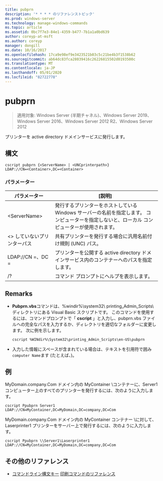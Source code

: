 ```yaml
---
title: pubprn
description: '* * * * のリファレンストピック'
ms.prod: windows-server
ms.technology: manage-windows-commands
ms.topic: article
ms.assetid: 0bc7f7e3-84e1-4359-b477-7b1a1a0bd639
author: coreyp-at-msft
ms.author: coreyp
manager: dongill
ms.date: 10/16/2017
ms.openlocfilehash: 17ca9e98ef9e3423521b03c5c21be4b3f1538b62
ms.sourcegitcommit: ab64dc83fca28039416c26226815502d0193500c
ms.translationtype: MT
ms.contentlocale: ja-JP
ms.lasthandoff: 05/01/2020
ms.locfileid: "82722778"
---
```

# <a name="pubprn"></a>pubprn

> 適用対象: Windows Server (半期チャネル)、Windows Server 2019、Windows Server 2016、Windows Server 2012 R2、Windows Server 2012

プリンターを active directory ドメインサービスに発行します。

## <a name="syntax"></a>構文
```
cscript pubprn {<ServerName> | <UNCprinterpath>} 
LDAP://CN=<Container>,DC=<Container>
```

### <a name="parameters"></a>パラメーター
|パラメーター|[説明]|
|-------|--------|
|\<ServerName>|発行するプリンターをホストしている Windows サーバーの名前を指定します。 コンピューターを指定しないと、ローカル コンピューターが使用されます。|
|\<> していないプリンターパス|共有プリンターを発行する場合に汎用名前付け規則 (UNC) パス。|
|LDAP://CN =<Container>、DC =<Container>|プリンターを公開する active directory ドメインサービス内のコンテナーへのパスを指定します。|
|/?|コマンド プロンプトにヘルプを表示します。|

## <a name="remarks"></a>Remarks
-   **Pubprn.vbs**コマンドは、%windir%\system32\ printing_Admin_Scripts\\ <language>ディレクトリにある Visual Basic スクリプトです。 このコマンドを使用するには、コマンドプロンプトで「 **cscript** 」と入力し、pubprn.vbs ファイルへの完全なパスを入力するか、ディレクトリを適切なフォルダーに変更します。 次に例を示します。
    ```
    cscript %WINdir%\System32\printing_Admin_Scripts\en-US\pubprn
    ```
-   入力した情報にスペースが含まれている場合は、テキストを引用符で囲み`computer Name`ます (たとえば、)。

## <a name="examples"></a>例
MyDomain.company.Com ドメイン内の MyContainer \\コンテナーに、Server1 コンピューター上のすべてのプリンターを発行するには、次のように入力します。
```
cscript Ppubprn Server1 LDAP://CN=MyContainer,DC=MyDomain,DC=company,DC=Com
```
MyDomain.company.Com ドメイン内の MyContainer コンテナー \\に対して、Laserprinter1 プリンターをサーバー上で発行するには、次のように入力します。
```
cscript Ppubprn \\Server1\Laserprinter1 LDAP://CN=MyContainer,DC=MyDomain,DC=company,DC=Com
```

## <a name="additional-references"></a>その他のリファレンス
- [コマンドライン構文キー](command-line-syntax-key.md)
[印刷コマンドのリファレンス](print-command-reference.md)
